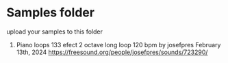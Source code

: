 # Samples folder

upload your samples to this folder

1. Piano loops 133 efect 2 octave long loop 120 bpm by 
josefpres
February 13th, 2024 https://freesound.org/people/josefpres/sounds/723290/
